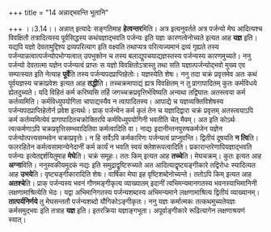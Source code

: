 +++
title = "14 अन्नाद्भवन्ति भूतानि"

+++
।।3.14।। अन्नात् इत्यादेः सङ्गतिमाह **हेत्वन्तर**मिति। अत्र इत्यनुवर्तते
अत्र पर्जन्यो मेघ आदित्यश्च विवक्षितौ तत्रादित्यस्य पूर्वसिद्धस्य
कथंयज्ञाद्भवति पर्जन्यः इति यज्ञः कारणत्वेनोच्यते इत्यत आह **यज्ञ** इति।
यद्यपि यज्ञो देवतामुद्दिश्य द्रव्यपरित्याग इति वक्ष्यति तथाप्यत्र
परित्यज्यमानं द्रव्यं गृह्यते तस्य पर्जन्यान्नत्वात्पर्जन्योपभोग्यत्वात्
उपभुक्तेन च तस्य बलाद्युपचयाद्यज्ञस्तस्य पर्जन्यस्य कारणमुच्यते। ननु
पर्जन्यो देवतात्मा यज्ञेन पर्जन्यत्वं प्राप्तः स यज्ञो
विवक्षितोऽत्रास्तु तथा सति यज्ञात्पर्जन्योद्भवो मुख्य एव सम्पत्स्यत इति
नेत्याह **पूर्वे**ति तस्य पर्जन्यपदप्राप्तिहेतोः। यज्ञस्येति शेषः। ननु
तदा चक्रं प्रवृत्तमेव अतः कथं पूर्वयज्ञस्य चक्राप्रवेशः इत्यत आह
**तद्धी**ति। तच्चक्रमापाद्यं ह्यत्र विवक्षितम् न तु प्रागापादितम् कुतः
कर्मविधये ह्येतदुच्यते। यदि विहितं कर्म करिष्यसि तर्हि
जगच्चक्रप्रवृत्तिर्भविष्यति अन्यथा तद्विघातः अतस्त्वया कर्म कर्तव्यमिति।
कर्मविध्युपयोगिता चापाद्यस्यैव न त्वापादितस्य। आपाद्ये च
यज्ञव्यक्तिविशेषस्य पर्जन्यपदप्राप्तिहेतोर्न प्रवेश इत्यर्थः। प्राक्
पर्जन्येन कर्म कृतं तेन च यज्ञादिद्वारा चक्रं प्रवृत्तम् अतस्त्वयाऽपि
कर्म कर्तव्यमित्येवं प्रागापादितचक्रोक्तिरपि कर्मविध्युपयोगिनी भवतीति
चेत् मैवम्। अत इति कोऽर्थः त्वत्कर्मणाऽपि चक्रप्रवृत्तिसम्भवादितिवा
कर्मत्वादिति वा। नाद्यः इदानीन्तनपुरुषकर्मजेन यज्ञेन
पर्जन्योत्पत्त्यसम्भवेन चक्राप्रवृत्तेः। न हि सर्वेऽपि कर्मकारिणः
पर्जन्यत्वं प्राप्नुवन्ति। द्वितीयं दूषयति **न त्वि**ति। फलरहितेन
कर्मत्वसामान्येनेदानीं कर्म कार्यं न भवति स्वयं क्लेशरूपत्वादिति।
प्रकारान्तरेणापियज्ञाद्भवति पर्जन्यः इत्येतद्दर्शयितुमाह **मेघे**ति।
चक्रं समूहः। ततः किम् इत्यत आह **तच्चे**ति। मेघचक्रम्। कुतः इत्यत आह
**अग्ना**विति। ननुस्वकीयमुदकं नद्यः इति समुद्राद्वृष्टिरुच्यते अत
आदित्याद्वृष्ट्यङ्गीकारे तद्विरोधः स्यादित्यत आह **उभये**ति।
वृष्ट्यङ्गीकारादिति शेषः। वार्षिका मेघा इह वृष्टिशब्देनोच्यन्ते। ततोऽपि
किम् इत्यत आह **अतश्चे**ति। प्राक् पर्जन्यस्य भवनं गौणमङ्गीकृत्य
व्याख्यातम् इदानीं त्वभिमन्यमानगतस्य भवनस्याभिमानिनी लक्षणामाश्रित्येति
भेदः। यद्वा अभिमानिगतस्य पर्जन्यशब्दस्य अभिमन्यमाने लक्षणामाश्रित्य
द्वितीयं व्याख्यानम्। **तात्पर्यनिर्णये** तु मेघसन्ततौ पर्जन्यशब्दो
यौगिकोऽङ्गीकृतः। ननु यज्ञः कर्मात्मकः तत्कथमुच्यतेयज्ञः कर्मसमुद्भवः इति
तत्राह **यज्ञ** इति। इतरक्रिया यज्ञाङ्गभूता। अपूर्वाङ्गीकारे रूढित्यागेन
लक्षणाश्रयणं स्यात्।
